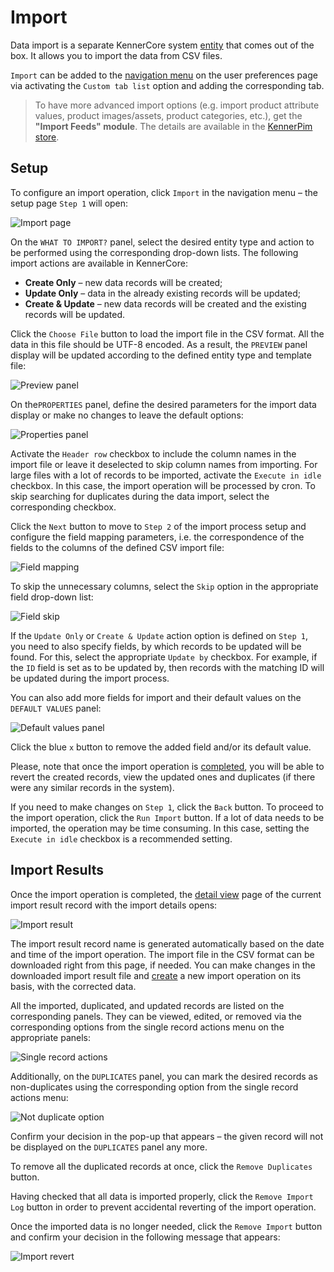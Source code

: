 # Import

Data import is a separate KennerCore system [entity](./what-is-kennercore.md#concept-of-entity) that comes out of the box. It allows you to import the data from CSV files. 

`Import` can be added to the [navigation menu](./user-interface-core.md#navigation-menu) on the user preferences page via activating the `Custom tab list` option and adding the corresponding tab.

> To have more advanced import options (e.g. import product attribute values, product images/assets, product categories, etc.), get the **"Import Feeds" module**. The details are available in the [KennerPim store](https://treopim.com/store/import-feeds).

## Setup

To configure an import operation, click `Import` in the navigation menu – the setup page `Step 1` will open:

![Import page](../../_assets/import/import-page.jpg)

On the `WHAT TO IMPORT?` panel, select the desired entity type and action to be performed using the corresponding drop-down lists. The following import actions are available in KennerCore:

- **Create Only** – new data records will be created;
- **Update Only** – data in the already existing records will be updated;
- **Create & Update** – new data records will be created and the existing records will be updated.

Click the `Choose File` button to load the import file in the CSV format. All the data in this file should be UTF-8 encoded. As a result, the `PREVIEW` panel display will be updated according to the defined entity type and template file:

 ![Preview panel](../../_assets/import/preview-panel.jpg)

On the`PROPERTIES` panel, define the desired parameters for the import data display or make no changes to leave the default options:

![Properties panel](../../_assets/import/properties-panel.jpg)

Activate the `Header row` checkbox to include the column names in the import file or leave it deselected to skip column names from importing. For large files with a lot of records to be imported, activate the `Execute in idle` checkbox. In this case, the import operation will be processed by cron. To skip searching for duplicates during the data import, select the corresponding checkbox.

Click the `Next` button to move to `Step 2` of the import process setup and configure the field mapping parameters, i.e. the correspondence of the fields to the columns of the defined CSV import file:

![Field mapping](../../_assets/import/field-mapping.jpg)

To skip the unnecessary columns, select the `Skip` option in the appropriate field drop-down list:

![Field skip](../../_assets/import/field-skip.jpg)

If the `Update Only` or `Create & Update` action option is defined on `Step 1`, you need to also specify fields, by which records to be updated will be found. For this, select the appropriate `Update by` checkbox. For example, if the `ID` field is set as to be updated by, then records with the matching ID will be updated during the import process. 

You can also add more fields for import and their default values on the `DEFAULT VALUES` panel:

![Default values panel](../../_assets/import/default-values-panel.jpg)

Click the blue `x` button to remove the added field and/or its default value.

Please, note that once the import operation is [completed](#import-results), you will be able to revert the created records, view the updated ones and duplicates (if there were any similar records in the system).

If you need to make changes on `Step 1`, click the `Back` button. To proceed to the import operation, click the `Run Import` button. If a lot of data needs to be imported, the operation may be time consuming. In this case, setting the `Execute in idle` checkbox is a recommended setting.

## Import Results

Once the import operation is completed, the [detail view](./views-and-panels-core.md#detail-view) page of the current import result record with the import details opens:

![Import result](../../_assets/import/import-result.jpg)

The import result record name is generated automatically based on the date and time of the import operation. The import file in the CSV format can be downloaded right from this page, if needed. You can make changes in the downloaded import result file and [create](#setup) a new import operation on its basis, with the corrected data.

All the imported, duplicated, and updated records are listed on the corresponding panels. They can be viewed, edited, or removed via the corresponding options from the single record actions menu on the appropriate panels:

![Single record actions](../../_assets/import/single-record-actions.jpg)

Additionally, on the `DUPLICATES` panel, you can mark the desired records as non-duplicates using the corresponding option from the single record actions menu:

![Not duplicate option](../../_assets/import/not-duplicate-option.jpg) 

Confirm your decision in the pop-up that appears – the given record will not be displayed on the `DUPLICATES` panel any more.

To remove all the duplicated records at once, click the `Remove Duplicates` button.

Having checked that all data is imported properly, click the `Remove Import Log` button in order to prevent accidental reverting of the import operation.

Once the imported data is no longer needed, click the `Remove Import` button and confirm your decision in the following message that appears:

![Import revert](../../_assets/import/import-revert.jpg)

